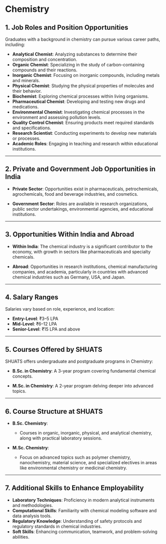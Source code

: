 # Chemistry


## 1. Job Roles and Position Opportunities

Graduates with a background in chemistry can pursue various career paths, including:

- **Analytical Chemist**: Analyzing substances to determine their composition and concentration.
- **Organic Chemist**: Specializing in the study of carbon-containing compounds and their reactions.
- **Inorganic Chemist**: Focusing on inorganic compounds, including metals and minerals.
- **Physical Chemist**: Studying the physical properties of molecules and their behavior.
- **Biochemist**: Exploring chemical processes within living organisms.
- **Pharmaceutical Chemist**: Developing and testing new drugs and medications.
- **Environmental Chemist**: Investigating chemical processes in the environment and assessing pollution levels.
- **Quality Control Chemist**: Ensuring products meet required standards and specifications.
- **Research Scientist**: Conducting experiments to develop new materials or processes.
- **Academic Roles**: Engaging in teaching and research within educational institutions.

---

## 2. Private and Government Job Opportunities in India

- **Private Sector**: Opportunities exist in pharmaceuticals, petrochemicals, agrochemicals, food and beverage industries, and cosmetics.

- **Government Sector**: Roles are available in research organizations, public sector undertakings, environmental agencies, and educational institutions.

---

## 3. Opportunities Within India and Abroad

- **Within India**: The chemical industry is a significant contributor to the economy, with growth in sectors like pharmaceuticals and specialty chemicals.

- **Abroad**: Opportunities in research institutions, chemical manufacturing companies, and academia, particularly in countries with advanced chemical industries such as Germany, USA, and Japan.

---

## 4. Salary Ranges

Salaries vary based on role, experience, and location:

- **Entry-Level**: ₹3–5 LPA
- **Mid-Level**: ₹6–12 LPA
- **Senior-Level**: ₹15 LPA and above

---

## 5. Courses Offered by SHUATS

SHUATS offers undergraduate and postgraduate programs in Chemistry:

- **B.Sc. in Chemistry**: A 3-year program covering fundamental chemical concepts.

- **M.Sc. in Chemistry**: A 2-year program delving deeper into advanced topics.

---

## 6. Course Structure at SHUATS

- **B.Sc. Chemistry**:

  - Courses in organic, inorganic, physical, and analytical chemistry, along with practical laboratory sessions.

- **M.Sc. Chemistry**:

  - Focus on advanced topics such as polymer chemistry, nanochemistry, material science, and specialized electives in areas like environmental chemistry or medicinal chemistry.

---

## 7. Additional Skills to Enhance Employability

- **Laboratory Techniques**: Proficiency in modern analytical instruments and methodologies.
- **Computational Skills**: Familiarity with chemical modeling software and data analysis tools.
- **Regulatory Knowledge**: Understanding of safety protocols and regulatory standards in chemical industries.
- **Soft Skills**: Enhancing communication, teamwork, and problem-solving abilities.